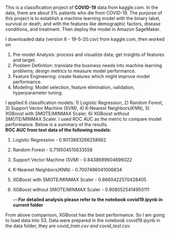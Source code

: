 This is a classification project of **COVID-19** data from kaggle.com. In the data, there are about 5% patients who die from COVID-19. The purpose of this project is to establish a machine learning model with the binary label, survival or death, and with the features like demographic factors, disease conditions, and treatment. Then deploy the model in Amazon SageMaker.

I downloaded data (version 6 - 19-5-20.csv) from kaggle.com, then worked on 
1. Pre-model Analysis: process and visualize data; get insights of features and target.
2. Problem Definition: translate the business needs into machine learning problems; design metrics to measure model performance.
3. Feature Engineering: create features which might improve model performance.
4. Modeling: Model selection, feature elimination, validation, hyperparameter tuning.

I applied 6 classification models: 1) Logistic Regression, 2) Random Forest, 3) Support Vector Machine (SVM), 4) K-Nearest Neighbors(KNN), 5) XGBoost with SMOTE/MINMAX Scaler, 6) XGBoost without SMOTE/MINMAX Scaler. I used ROC AUC as the metric to compare model performance. Below is a summary of the results.<br>
**ROC AUC from test data of the following models:**
1) Logistic Regression - 0.9013883266258662
2) Random Forest - 0.719504515633558
3) Support Vector Machine (SVM) - 0.8438699604696022
4) K-Nearest Neighbors(KNN) - 0.7007496041006834
5) XGBoost with SMOTE/MINMAX Scaler - 0.8660422570428405
6) XGBoost without SMOTE/MINMAX Scaler - 0.9085525414950111

    **-- For detailed analysis please refer to the notebook covid19.ipynb in current folder** 

From above comparison, XGBoost has the best performance. So I am going to load data into S3. Data were prepared in the notebook covid19.ipynb in the data folder, they are *covid_train.csv and covid_test.csv*. 










